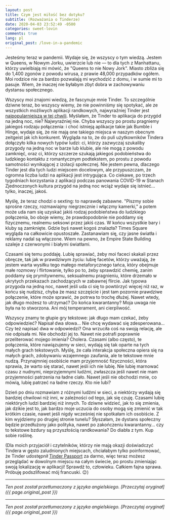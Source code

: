 ```yaml
---
layout: post
title: Czym jest miłość bez dotyku?
subtitle: (Rozważania o Tinderze)
date: 2020-04-03 23:52:49 -0500
categories: sweet-lovin
comments: true
lang: pl
original_post: /love-in-a-pandemic
---
```




Jesteśmy teraz w pandemii. Wydaje się, że wszyscy o tym wiedzą. Jestem w Queens, w Nowym Jorku, uwierzcie lub nie — to dla tych z Manhattanu, którzy uwielbiają mi mówić, że "Queens to nie Nowy Jork". Miasto zbliża się do 1,400 zgonów z powodu wirusa, z prawie 48,000 przypadków ogółem. Moi rodzice nie za bardzo pozwalają mi wychodzić z domu, i w sumie mi to pasuje. Wiem, że inaczej nie byłabym zbyt dobra w zachowywaniu dystansu społecznego.

Wszyscy moi znajomi wiedzą, że fascynuje mnie Tinder. To szczególnie dziwne teraz, bo wszyscy wiemy, że nie powinniśmy się spotykać, ale ze wszystkich możliwych aplikacji randkowych, najwyraźniej Tinder jest <a href="https://www.forbes.com/sites/johnscottlewinski/2020/03/29/2020-intimacy-survey-finds-tinder-most-used-dating-app-in-covid-19-era/#602dd3c489a6" target="_blank">najpopularniejszą w tej chwili</a>. Myślałam, że Tinder to aplikacja do przygód na jedną noc, nie? Najwyraźniej nie. Chyba wszyscy po prostu pragniemy jakiegoś rodzaju połączenia: i choć istnieją aplikacje takie jak Bumble i Hinge, wydaje się, że nie mają one takiego miejsca w naszym obecnym zeitgeist jak ich konkurent. Wygląda na to, że do puli użytkowników Tindera dołączyło kilka nowych typów ludzi: ci, którzy zazwyczaj szukaliby przygody na jedną noc w barze lub klubie, ale nie mogą z powodu zamknięć, oraz ci, którzy szczerze szukają jakiegoś podobieństwa do ludzkiego kontaktu z romantycznym podtekstem, po prostu z powodu samotności wynikającej z izolacji społecznej. Nie jestem pewna, dlaczego Tinder jest dla tych ludzi miejscem docelowym, ale przypuszczam, że ogromna liczba ludzi na aplikacji jest intrygująca. Co ciekawe, po trzech tygodniach korzystania z aplikacji podczas panowania COVID-19 w Stanach Zjednoczonych kultura przygód na jedną noc wciąż wydaje się istnieć... tylko, inaczej, jakoś.

Myślę, że teraz chodzi o sexting: to naprawdę zabawne. "Piszmy sobie sprośne rzeczy, rozmawiajmy niegrzecznie i włączmy kamerki," a potem może uda nam się uzyskać jakiś rodzaj podobieństwa do ludzkiego połączenia, bo oboje wiemy, że prawdopodobnie nie poddamy się fizycznemu, realnemu seksowi przez jakiś czas. W końcu wszystkie bary i kluby są zamknięte. Gdzie byś nawet kogoś znalazła? Times Square wygląda na całkowicie opustoszałe. Zastanawiam się, czy jasne światła i reklamy nadal są włączone. Wiem na pewno, że Empire State Building szaleje z czerwonymi i białymi światłami.

Czasami się temu poddaję. Lubię sprawiać, żeby moi faceci skakali przez obręcze, tak jak w prawdziwym życiu: lubię facetów, którzy uważają, że jestem warta wysiłku tego małego metaforycznego tańca, który obejmuje małe rozmowy i flirtowanie, tylko po to, żeby sprawdzić chemię, zanim poddamy się prymitywnemu, seksualnemu pragnieniu, które drzemało w ukrytych przekazach zachodzących w zabawnej flircie. Jak typowa przygoda na jedną noc, nawet jeśli uda ci się to powtórzyć więcej niż raz, w końcu się nudzisz, chyba że masz szczęście i jest tam pozornie prawdziwe połączenie, które może sprawić, że potrwa to trochę dłużej. Nawet wtedy, jak długo możesz to utrzymać? Do końca kwarantanny? Moja uwaga nie była na to stworzona. Ani mój temperament, ani cierpliwość.

Wszyscy znamy te głupie gry tekstowe: jak długo mam czekać, żeby odpowiedzieć? Napisał dwa słowa... Nie chcę wydawać się zdesperowana... Czy też napisać dwa w odpowiedzi? Ona wrzuciła coś na swoją relację, ale nie odpisała mi. Nie obchodzi jej to. Nawet nie potrafi poprawnie przeliterować mojego imienia? Cholera. Czasami (albo często), te połączenia, które nawiązujemy w sieci, wydają się tak oparte na tych małych grach tekstowych. Myślę, że cała interakcja społeczna opiera się na małych grach, zdobywaniu wzajemnego zaufania, ale te tekstowe mnie nudzą. Przynajmniej osobiście mam przyjemność fizyczności, która sprawia, że warto się starać, nawet jeśli ich nie lubię. Nie lubię marnować czasu z nudnymi, nieprzyjemnymi ludźmi, zwłaszcza jeśli nawet nie mam przyjemności patrzenia na ładne ciało. Nawet jeśli nie obchodzi mnie, co mówią, lubię patrzeć na ładne rzeczy. Kto nie lubi?

Dzień po dniu rozmawiam z różnymi ludźmi w sieci, a niektórzy wydają się bardziej chwilowi niż inni, w zależności od tego, jak się czuję. Czasami lubię niektórych ludzi bardziej niż innych. To dziwne widzieć, jak to się zmienia, jak dzikie jest to, jak bardzo moje uczucia do osoby mogą się zmienić w tak krótkim czasie, nawet jeśli nigdy wcześniej nie spotkałam ich osobiście. Z kim wyjdziemy po drugiej stronie tunelu? Słyszałam, że dystans społeczny będzie przedłużony jako polityka, nawet po zakończeniu kwarantanny... czy to tekstowe bzdury są przyszłością randkowania? Do diabła z tym. Kup sobie roślinę.

(Dla moich przyjaciół i czytelników, którzy nie mają okazji doświadczyć Tindera w gęsto zaludnionych miejscach, chciałabym tylko poinformować, że Tinder udostępnił <a href="https://www.help.tinder.com/hc/en-us/articles/115004490423-Passport" target="_blank">Tinder Passport</a> za darmo, więc teraz możesz przeglądać w dowolnym miejscu na całym świecie, po prostu zmieniając swoją lokalizację w aplikacji! Sprawdź to, człowieku. Całkiem fajna sprawa. Próbuję podszlifować mój francuski. 😉)

---

*Ten post został przetłumaczony z języka angielskiego. [Przeczytaj oryginał]({{ page.original_post }})*

---

*Ten post został przetłumaczony z języka angielskiego. [Przeczytaj oryginał]({{ page.original_post }})*